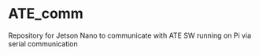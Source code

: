 # ATE_comm
Repository for Jetson Nano to communicate with ATE SW running on Pi via serial communication
